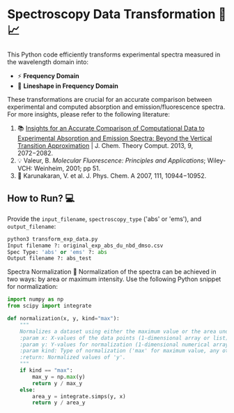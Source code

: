 # Spectroscopy Data Transformation :microscope: :chart_with_upwards_trend:

This Python code efficiently transforms experimental spectra measured in the wavelength domain into:
- :zap: **Frequency Domain**
- :rainbow: **Lineshape in Frequency Domain**

These transformations are crucial for an accurate comparison between experimental and computed absorption and emission/fluorescence spectra. For more insights, please refer to the following literature:
1. :books: [Insights for an Accurate Comparison of Computational Data to Experimental Absorption and Emission Spectra: Beyond the Vertical Transition Approximation](dx.doi.org/10.1021/ct301107m) | J. Chem. Theory Comput. 2013, 9, 2072−2082.
2. :bulb: Valeur, B. _Molecular Fluorescence: Principles and Applications_; Wiley-VCH: Weinheim, 2001; pp 51.
3. :microscope: Karunakaran, V. et al. J. Phys. Chem. A 2007, 111, 10944−10952.

## How to Run? :computer:

Provide the `input_filename`, `spectroscopy_type` ('abs' or 'ems'), and `output_filename`:

```python
python3 transform_exp_data.py
Input filename ?: original_exp_abs_du_nbd_dmso.csv
Spec Type: 'abs' or 'ems' ?: abs
Output filename ?: abs_test
```
Spectra Normalization :straight_ruler:
Normalization of the spectra can be achieved in two ways: by area or maximum intensity. Use the following Python snippet for normalization:

```python
import numpy as np
from scipy import integrate

def normalization(x, y, kind="max"):
    """
    Normalizes a dataset using either the maximum value or the area under the curve.
    :param x: X-values of the data points (1-dimensional array or list).
    :param y: Y-values for normalization (1-dimensional numerical array).
    :param kind: Type of normalization ('max' for maximum value, any other value for area under the curve).
    :return: Normalized values of 'y'.
    """
    if kind == "max":
        max_y = np.max(y)
        return y / max_y
    else:
        area_y = integrate.simps(y, x)
        return y / area_y
```
